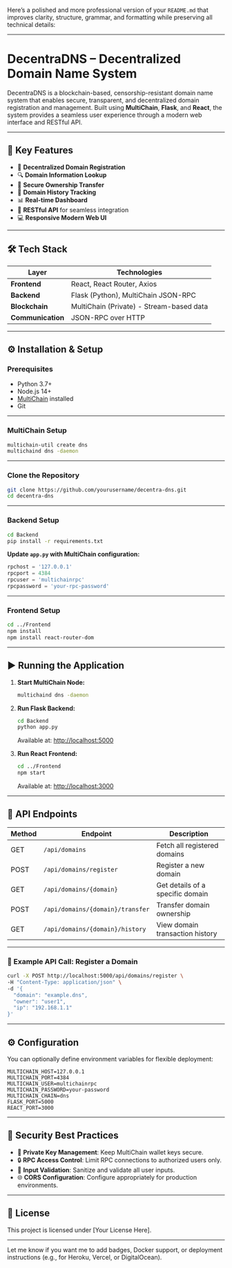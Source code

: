 Here’s a polished and more professional version of your `README.md` that improves clarity, structure, grammar, and formatting while preserving all technical details:

---

# **DecentraDNS** – Decentralized Domain Name System

DecentraDNS is a blockchain-based, censorship-resistant domain name system that enables secure, transparent, and decentralized domain registration and management. Built using **MultiChain**, **Flask**, and **React**, the system provides a seamless user experience through a modern web interface and RESTful API.

---

## 🚀 **Key Features**

* 🔗 **Decentralized Domain Registration**
* 🔍 **Domain Information Lookup**
* 🔑 **Secure Ownership Transfer**
* 📜 **Domain History Tracking**
* 📊 **Real-time Dashboard**
* 🧩 **RESTful API** for seamless integration
* 💻 **Responsive Modern Web UI**

---

## 🛠️ **Tech Stack**

| Layer             | Technologies                             |
| ----------------- | ---------------------------------------- |
| **Frontend**      | React, React Router, Axios               |
| **Backend**       | Flask (Python), MultiChain JSON-RPC      |
| **Blockchain**    | MultiChain (Private) - Stream-based data |
| **Communication** | JSON-RPC over HTTP                       |

---

## ⚙️ **Installation & Setup**

### **Prerequisites**

* Python 3.7+
* Node.js 14+
* [MultiChain](https://www.multichain.com/download/) installed
* Git

---

### **MultiChain Setup**

```bash
multichain-util create dns
multichaind dns -daemon
```

---

### **Clone the Repository**

```bash
git clone https://github.com/yourusername/decentra-dns.git
cd decentra-dns
```

---

### **Backend Setup**

```bash
cd Backend
pip install -r requirements.txt
```

**Update `app.py` with MultiChain configuration:**

```python
rpchost = '127.0.0.1'
rpcport = 4384
rpcuser = 'multichainrpc'
rpcpassword = 'your-rpc-password'
```

---

### **Frontend Setup**

```bash
cd ../Frontend
npm install
npm install react-router-dom
```

---

## ▶️ **Running the Application**

1. **Start MultiChain Node:**

   ```bash
   multichaind dns -daemon
   ```

2. **Run Flask Backend:**

   ```bash
   cd Backend
   python app.py
   ```

   Available at: [http://localhost:5000](http://localhost:5000)

3. **Run React Frontend:**

   ```bash
   cd ../Frontend
   npm start
   ```

   Available at: [http://localhost:3000](http://localhost:3000)

---

## 📡 **API Endpoints**

| Method | Endpoint                         | Description                      |
| ------ | -------------------------------- | -------------------------------- |
| GET    | `/api/domains`                   | Fetch all registered domains     |
| POST   | `/api/domains/register`          | Register a new domain            |
| GET    | `/api/domains/{domain}`          | Get details of a specific domain |
| POST   | `/api/domains/{domain}/transfer` | Transfer domain ownership        |
| GET    | `/api/domains/{domain}/history`  | View domain transaction history  |

---

### 🧪 Example API Call: Register a Domain

```bash
curl -X POST http://localhost:5000/api/domains/register \
-H "Content-Type: application/json" \
-d '{
  "domain": "example.dns",
  "owner": "user1",
  "ip": "192.168.1.1"
}'
```

---

## ⚙️ **Configuration**

You can optionally define environment variables for flexible deployment:

```env
MULTICHAIN_HOST=127.0.0.1
MULTICHAIN_PORT=4384
MULTICHAIN_USER=multichainrpc
MULTICHAIN_PASSWORD=your-password
MULTICHAIN_CHAIN=dns
FLASK_PORT=5000
REACT_PORT=3000
```

---

## 🔐 **Security Best Practices**

* 🔑 **Private Key Management**: Keep MultiChain wallet keys secure.
* 🔒 **RPC Access Control**: Limit RPC connections to authorized users only.
* 🧼 **Input Validation**: Sanitize and validate all user inputs.
* 🌐 **CORS Configuration**: Configure appropriately for production environments.

---

## 📄 **License**

This project is licensed under \[Your License Here].

---

Let me know if you want me to add badges, Docker support, or deployment instructions (e.g., for Heroku, Vercel, or DigitalOcean).

